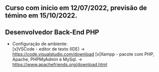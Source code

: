 ## Curso com início em 12/07/2022, previsão de témino em 15/10/2022.

## Desenvolvedor Back-End PHP

- Configuração de ambiente:<br>
    [x]VSCode - editor de texto (IDE)
    -> https://code.visualstudio.com/download
    [x]Xampp - pacote com PHP, Apache, PHPMyAdmin e MySql.
    -> https://www.apachefriends.org/download.html

